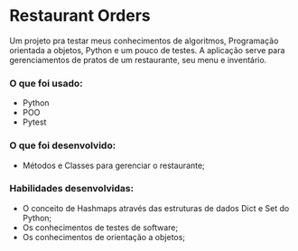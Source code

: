 # Restaurant Orders

Um projeto pra testar meus conhecimentos de algoritmos, Programação orientada a objetos, Python e um pouco de testes.
A aplicação serve para gerenciamentos de pratos de um restaurante, seu menu e inventário.

### O que foi usado:

- Python
- POO
- Pytest

### O que foi desenvolvido:

- Métodos e Classes para gerenciar o restaurante;

### Habilidades desenvolvidas:

- O conceito de Hashmaps através das estruturas de dados Dict e Set do Python;
- Os conhecimentos de testes de software;
- Os conhecimentos de orientação a objetos;